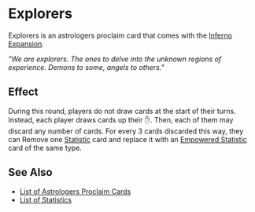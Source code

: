 # Explorers

Explorers is an astrologers proclaim card that comes with the [Inferno Expansion](../content.md).

*"We are explorers. The ones to delve into the unknown regions of experience. Demons to some, angels to others."*


## Effect

During this round, players do not draw cards at the start of their turns. Instead, each player draws cards up their :hand:. Then, each of them may discard any number of cards. For every 3 cards discarded this way, they can Remove one [Statistic](../statistics.md) card and replace it with an [Empowered Statistic](../statistics.md) card of the same type.


## See Also

- [List of Astrologers Proclaim Cards](index.md)
- [List of Statistics](../statistics.md)
